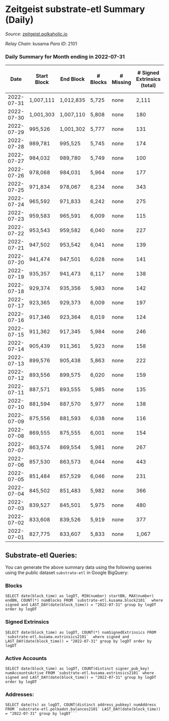 # Zeitgeist substrate-etl Summary (Daily)

_Source_: [zeitgeist.polkaholic.io](https://zeitgeist.polkaholic.io)

*Relay Chain*: kusama
*Para ID*: 2101



### Daily Summary for Month ending in 2022-07-31


| Date | Start Block | End Block | # Blocks | # Missing | # Signed Extrinsics (total) | # Active Accounts | # Addresses with Balances | # Events | # Transfers | # XCM Transfers In | # XCM Transfers Out |
| ---- | ----------- | --------- | -------- | --------- | --------------------------- | ----------------- | ------------------------- | -------- | ----------- | ------------------ | ------------------- |
| 2022-07-31 | 1,007,111 | 1,012,835 | 5,725 | none | 2,111 | 887 | 14,549 | 206,437 | 1,010  |   |   |
| 2022-07-30 | 1,001,303 | 1,007,110 | 5,808 | none | 180 | 87 | 14,314 | 194,714 | 46  |   |   |
| 2022-07-29 | 995,526 | 1,001,302 | 5,777 | none | 131 | 65 | 14,311 | 191,963 | 50  |   |   |
| 2022-07-28 | 989,781 | 995,525 | 5,745 | none | 174 | 69 | 14,307 | 187,505 | 82  |   |   |
| 2022-07-27 | 984,032 | 989,780 | 5,749 | none | 100 | 53 | 14,294 | 186,698 | 30  |   |   |
| 2022-07-26 | 978,068 | 984,031 | 5,964 | none | 177 | 83 | 14,288 | 191,573 | 51  |   |   |
| 2022-07-25 | 971,834 | 978,067 | 6,234 | none | 343 | 188 | 14,278 | 197,490 | 190  |   |   |
| 2022-07-24 | 965,592 | 971,833 | 6,242 | none | 275 | 106 | 14,259 | 188,936 | 129  |   |   |
| 2022-07-23 | 959,583 | 965,591 | 6,009 | none | 115 | 41 | 14,228 | 175,503 | 11  |   |   |
| 2022-07-22 | 953,543 | 959,582 | 6,040 | none | 227 | 65 | 14,227 | 186,885 | 32  |   |   |
| 2022-07-21 | 947,502 | 953,542 | 6,041 | none | 139 | 55 | 14,218 | 191,102 | 25  |   |   |
| 2022-07-20 | 941,474 | 947,501 | 6,028 | none | 141 | 57 | 14,217 | 188,933 | 41  |   |   |
| 2022-07-19 | 935,357 | 941,473 | 6,117 | none | 138 | 55 | 14,211 | 190,236 | 24  |   |   |
| 2022-07-18 | 929,374 | 935,356 | 5,983 | none | 142 | 55 | 14,208 | 185,099 | 29  |   |   |
| 2022-07-17 | 923,365 | 929,373 | 6,009 | none | 197 | 55 | 14,201 | 185,409 | 24  |   |   |
| 2022-07-16 | 917,346 | 923,364 | 6,019 | none | 124 | 56 | 14,197 | 183,542 | 20  |   |   |
| 2022-07-15 | 911,362 | 917,345 | 5,984 | none | 246 | 72 | 14,192 | 177,668 | 38  |   |   |
| 2022-07-14 | 905,439 | 911,361 | 5,923 | none | 158 | 55 | 14,183 | 173,349 | 55  |   |   |
| 2022-07-13 | 899,576 | 905,438 | 5,863 | none | 222 | 68 | 14,174 | 170,775 | 43  |   |   |
| 2022-07-12 | 893,556 | 899,575 | 6,020 | none | 159 | 55 | 14,169 | 171,844 | 32  |   |   |
| 2022-07-11 | 887,571 | 893,555 | 5,985 | none | 135 | 59 | 14,163 | 165,828 | 32  |   |   |
| 2022-07-10 | 881,594 | 887,570 | 5,977 | none | 138 | 60 | 14,158 | 164,678 | 31  |   |   |
| 2022-07-09 | 875,556 | 881,593 | 6,038 | none | 116 | 58 | 14,154 | 162,433 | 29  |   |   |
| 2022-07-08 | 869,555 | 875,555 | 6,001 | none | 154 | 66 | 14,146 | 155,937 | 27  |   |   |
| 2022-07-07 | 863,574 | 869,554 | 5,981 | none | 267 | 110 | 14,140 | 149,128 | 106  |   |   |
| 2022-07-06 | 857,530 | 863,573 | 6,044 | none | 443 | 301 | 14,121 | 147,776 | 250  |   |   |
| 2022-07-05 | 851,484 | 857,529 | 6,046 | none | 231 | 94 | 14,106 | 132,381 | 70  |   |   |
| 2022-07-04 | 845,502 | 851,483 | 5,982 | none | 366 | 105 | 14,083 | 118,667 | 81  |   |   |
| 2022-07-03 | 839,527 | 845,501 | 5,975 | none | 480 | 108 | 14,058 | 103,351 | 86  |   |   |
| 2022-07-02 | 833,608 | 839,526 | 5,919 | none | 377 | 127 | 14,036 | 87,172 | 114  |   |   |
| 2022-07-01 | 827,775 | 833,607 | 5,833 | none | 1,067 | 571 | 13,996 | 56,094 | 587  |   |   |

## Substrate-etl Queries:
You can generate the above summary data using the following queries using the public dataset `substrate-etl` in Google BigQuery:


### Blocks
```
SELECT date(block_time) as logDT, MIN(number) startBN, MAX(number) endBN, COUNT(*) numBlocks FROM `substrate-etl.kusama.block2101`  where signed and LAST_DAY(date(block_time)) = "2022-07-31" group by logDT order by logDT
```


### Signed Extrinsics
```
SELECT date(block_time) as logDT, COUNT(*) numSignedExtrinsics FROM `substrate-etl.kusama.extrinsics2101`  where signed and LAST_DAY(date(block_time)) = "2022-07-31" group by logDT order by logDT
```


### Active Accounts
```
SELECT date(block_time) as logDT, COUNT(distinct signer_pub_key) numAccountsActive FROM `substrate-etl.kusama.extrinsics2101` where signed and LAST_DAY(date(block_time)) = "2022-07-31" group by logDT order by logDT
```


### Addresses:
```
SELECT date(ts) as logDT, COUNT(distinct address_pubkey) numAddress FROM `substrate-etl.polkadot.balances2101` LAST_DAY(date(block_time)) = "2022-07-31" group by logDT```

